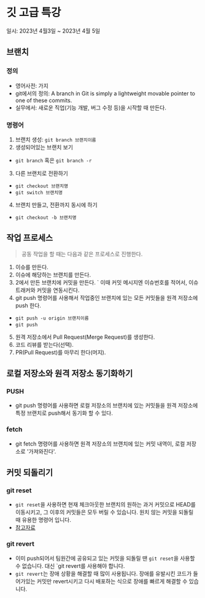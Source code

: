 # 깃 고급 특강

일시: 2023년 4월3일 ~ 2023년 4월 5일

## 브랜치

### 정의
- 영어사전: 가지
- git에서의 정의: A branch in Git is simply a lightweight movable pointer to one of these commits.
- 실무에서: 새로운 직업(기능 개발, 버그 수정 등)을 시작할 때 만든다.

### 명령어
1. 브랜치 생성: `git branch 브랜치이름`
2. 생성되어있는 브랜치 보기
  - `git branch` 혹은 `git branch -r`
3. 다른 브랜치로 전환하기
  - `git checkout 브랜치명`
  - `git switch 브랜치명`
4. 브랜치 만들고, 전환까지 동시에 하기
  - `git checkout -b 브랜치명`
  

## 작업 프로세스
  
> 공동 작업을 할 때는 다음과 같은 프로세스로 진행한다.

1. 이슈를 만든다.
2. 이슈에 해당하는 브랜치를 만든다.
3. 2에서 만든 브랜치에 커밋을 만든다.
  ` 이때 커밋 메시지엔 이슈번호를 적어서, 이슈 트래커와 커밋을 연동시킨다.
4. git push 명령어를 사용해서 작업중인 브랜치에 있는 모든 커밋들을 원격 저장소에 push 한다.
  - `git push -u origin 브랜치이름`
  - `git push`
5. 원격 저장소에서 Pull Request(Merge Request)를 생성한다.
6. 코드 리뷰를 받는다(선택).
7. PR(Pull Request)를 마무리 한다(머지).


## 로컬 저장소와 원격 저장소 동기화하기

### PUSH
- git push 명령어를 사용하면 로컬 저장소의 브랜치에 있는 커밋들을 원격 저장소에 특정 브랜치로 push해서 동기화 할 수 있다.

### fetch
- git fetch 명령어를 사용하면 원격 저장소의 브랜치에 있는 커밋 내역이, 로컬 저장소로 '가져와진다'.


## 커밋 되돌리기

### git reset
- `git reset`을 사용하면 현재 체크아웃한 브랜치의 원하는 과거 커밋으로 HEAD를 이동시키고, 그 이후의 커밋들은 모두 버릴 수 있습니다. 원치 않는 커밋을 되돌릴 때 유용한 명령어 입니다.
- [참고자료](https://violet-bora-lee.github.io/git-tutorial/#reset)


### git revert
- 이미 push되어서 팀원간에 공유되고 있는 커밋을 되돌릴 땐 `git reset`을 사용할 수 없습니다. 대신 `git revert를 사용해야 합니다.
- `git revert`는 장애 상황을 해결할 때 많이 사용됩니다. 장애를 유발시킨 코드가 들어가있는 커밋만 revert시키고 다시 배포하는 식으로 장애를 빠르게 해결할 수 있습니다.
